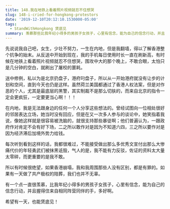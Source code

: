 ```yaml
---
title: 148.我在地铁上看着照片视频就忍不住想哭
slug: 148-i-cried-for-hongkong-protestors
date: '2019-12-10T20:12:10.1530000-05:00'
tags:
  - StandWithHongkong 煲底见
summary: 羡慕那些比我年纪小得多的男孩子女孩子，心里有信念，能为自己的信念行动，并且握得住来自相同阵营同伴的手
---
```

先说说我自己吧，女生，少壮不努力，一生在内地，但是我翻墙，得以了解香港整个抗争的始末。从反送中开始到现在，我的手机每日使用时长一直在刷新高，有时候在地铁上看着照片视频就忍不住想哭，围攻中大的那个晚上，不敢合眼，太怕只是几分钟的空白，就刷出了屠校的噩耗。



送中修例，私以为是北京扔盘子，港府叼盘子，所以从一开始港府就没有让步的计划和空间，直到今天也仍是这样。虽然荷兰美国都通过了香港人权法案，但是对作恶的个人，尤其是最底层的黑警，其实制裁不是那么切肤的，而来自北京的指令一定会更疯狂，一定要更当心啊！！！



在内地，我是无法跟身边的任何一个人分享这些想法的。曾经试图向一位相处很好的邻居表达立场，她当时没有回应，但是在又一次多人参与的谈论中，她笑指着我说，像她这样就是很容易被洗脑的，就很支持那些暴徒啊；他们普遍认为，一跟政府作对肯定不会有好下场，二之所以敢作对是因为不知道六四，三之所以要作对是因为经济滞后加境外势力给钱。



每次听到看到这样的话，我都很难过，不能接受做出那么多优秀文宣付出那么大惨痛代价的年轻勇武们被抹黑诋毁，气人的是，我不能有力反驳，佐证的资料太大量太零碎，而更重要的是我不敢。



所以有时候很绝望，如果香港崩塌，我和我周围那些人没有区别，都是有罪的。如果有一天做了共产极权的陪葬，我们也并不无辜。



有一个点一直很羡慕，比我年纪小得多的男孩子女孩子，心里有信念，能为自己的信念行动，并且握得住来自相同阵营同伴的手，多好啊。



希望有一天，也能煲底见！
